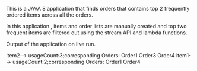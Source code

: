 This is a JAVA 8 application that finds orders that contains top 2 frequently ordered items across all the orders.

In this application , items and order lists are manually created and top two frequent items are filtered out using the stream API and lambda functions.

Output of the application on live run.

item2--> usageCount:3;corresponding Orders: Order1 Order3 Order4 
item1--> usageCount:2;corresponding Orders: Order1 Order4 
